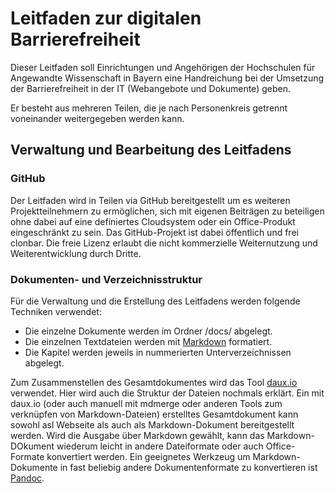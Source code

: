 # Leitfaden zur digitalen Barrierefreiheit

Dieser Leitfaden soll Einrichtungen und Angehörigen der Hochschulen für Angewandte Wissenschaft in Bayern eine Handreichung bei der Umsetzung der Barrierefreiheit in der IT (Webangebote und Dokumente) geben.

Er besteht aus mehreren Teilen, die je nach Personenkreis getrennt voneinander weitergegeben werden kann.




## Verwaltung und Bearbeitung des Leitfadens

### GitHub

Der Leitfaden wird in Teilen via GitHub bereitgestellt um es weiteren Projektteilnehmern zu ermöglichen, sich mit eigenen Beiträgen zu beteiligen ohne dabei auf eine definiertes Cloudsystem oder ein Office-Produkt eingeschränkt zu sein.
Das GitHub-Projekt ist dabei öffentlich und frei clonbar. Die freie Lizenz erlaubt die nicht kommerzielle Weiternutzung und Weiterentwicklung durch Dritte. 


### Dokumenten- und Verzeichnisstruktur

Für die Verwaltung und die Erstellung des Leitfadens werden folgende Techniken verwendet:

* Die einzelne Dokumente werden im Ordner /docs/  abgelegt.
* Die einzelnen Textdateien werden mit [Markdown](https://guides.github.com/features/mastering-markdown/) formatiert.
* Die Kapitel werden jeweils in nummerierten Unterverzeichnissen abgelegt.

Zum Zusammenstellen des Gesamtdokumentes wird das Tool [daux.io](https://github.com/dauxio/daux.io) verwendet. Hier wird auch die Struktur der Dateien nochmals erklärt.
Ein mit daux.io (oder auch manuell mit mdmerge oder anderen Tools zum verknüpfen von Markdown-Dateien) erstelltes Gesamtdokument kann sowohl asl Webseite als auch als Markdown-Dokument bereitgestellt werden. Wird die Ausgabe über Markdown gewählt, kann das Markdown-DOkument wiederum leicht in andere Dateiformate oder auch Office-Formate konvertiert werden. 
Ein geeignetes Werkzeug um Markdown-Dokumente in fast beliebig andere Dokumentenformate zu konvertieren ist [Pandoc](https://pandoc.org/).

